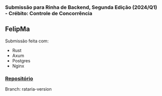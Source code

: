 ### Submissão para Rinha de Backend, Segunda Edição (2024/Q1) - Crébito: Controle de Concorrência

## FelipMa

Submissão feita com:

- Rust
- Axum
- Postgres
- Nginx

### [Repositório](https://github.com/FelipMa/rinha-backend-2024-q1-felipma)

Branch: rataria-version

